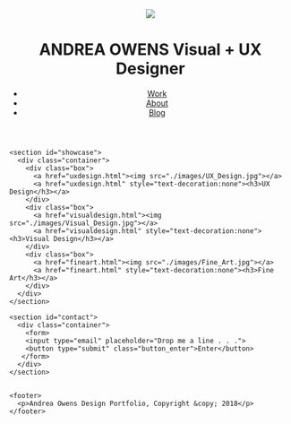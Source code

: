 <!DOCTYPE html>
<html>
  <head>
    <meta charset="utf-8">
    <meta name="viewport" content="width=device-width">
    <meta name="description" content="Andrea Owens is a Visual and UX Designer.">
    <meta name="keywords" content="designer, visual designer, UX, UI, graphic designer">
    <meta name="author" content="Andrea Owens">
    <title>Andrea Owens Design Portfolio | Welcome</title>
    <link rel="stylesheet" href="./css/style.css">
  </head>
  <body a link="white" vlink="white">
    <header>
      <div class="container">
        <div id="logo">
          <a href="index.html"><img src="./images/andrea-owensLogo.jpg"></a>
        </div>
        <div id="andrea">
          <h1>ANDREA OWENS  Visual + UX Designer</h1>
        </div>
            <nav>
              <ul>
                <li class="current"><a href="index.html">Work</a></li>
                <li><a href="about.html">About</a></li>
                <li><a href="blog.html">Blog</a></li>
              </ul>
            </nav>
      </div>
    </header>

    <section id="showcase">
      <div class="container">
        <div class="box">
          <a href="uxdesign.html"><img src="./images/UX_Design.jpg"></a>
          <a href="uxdesign.html" style="text-decoration:none"><h3>UX Design</h3></a>
        </div>
        <div class="box">
          <a href="visualdesign.html"><img src="./images/Visual_Design.jpg"></a>
          <a href="visualdesign.html" style="text-decoration:none"><h3>Visual Design</h3></a>
        </div>
        <div class="box">
          <a href="fineart.html"><img src="./images/Fine_Art.jpg"></a>
          <a href="fineart.html" style="text-decoration:none"><h3>Fine Art</h3></a>
        </div>
      </div>
    </section>

    <section id="contact">
      <div class="container">
        <form>
        <input type="email" placeholder="Drop me a line . . .">
        <button type="submit" class="button_enter">Enter</button>
       </form>
      </div>
    </section>


    <footer>
      <p>Andrea Owens Design Portfolio, Copyright &copy; 2018</p>
    </footer>

  </body>
</html>
